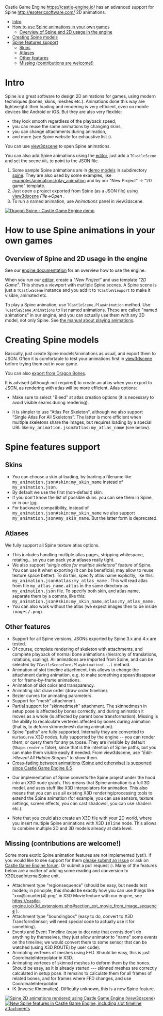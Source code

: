 Castle Game Engine <https://castle-engine.io/> has an advanced support for Spine <http://esotericsoftware.com/> 2D animations.

* [Intro](#intro)
* [How to use Spine animations in your own games](#how-to-use-spine-animations-in-your-own-games)
   * [Overview of Spine and 2D usage in the engine](#overview-of-spine-and-2d-usage-in-the-engine)
* [Creating Spine models](#creating-spine-models)
* [Spine features support](#spine-features-support)
   * [Skins](#skins)
   * [Atlases](#atlases)
   * [Other features](#other-features)
   * [Missing (contributions are welcome!)](#missing-contributions-are-welcome)

Intro
====

Spine is a great software to design 2D animations for games, using modern techniques (bones, skins, meshes etc.). Animations done this way are lightweight: their loading and rendering is very efficient, even on mobile devices like Android or iOS. But they are also very flexible:

* they look smooth regardless of the playback speed,
* you can reuse the same animations by changing skins,
* you can change attachments during animation,
* and more (see Spine website for exhaustive list :).

You can use [view3dscene](https://castle-engine.io/view3dscene.php) to open Spine animations.

You can also add Spine animations using the [editor](https://castle-engine.io/manual_editor.php), just add a `TCastleScene` and set the scene `URL` to point to the JSON file.

1. Some sample Spine animations are in [demo models](https://github.com/castle-engine/demo-models) in subdirectory [spine](https://github.com/castle-engine/demo-models/tree/master/spine). They are also used by some examples, like [examples/animations/play_animation](https://github.com/castle-engine/castle-engine/tree/master/examples/animations/play_animation) and by our "New Project" -> "2D game" template.
2. Just open a project exported from Spine (as a JSON file) using [view3dscene](https://castle-engine.io/view3dscene.php) *File->Open* .
3. To run a named animation, use *Animations* panel in view3dscene.

[![Dragon Spine - Castle Game Engine demo](http://img.youtube.com/vi/AuI4zgmT-YQ/0.jpg)](http://www.youtube.com/watch?v=AuI4zgmT-YQ)

How to use Spine animations in your own games
====

Overview of Spine and 2D usage in the engine
----

See our [engine documentation](https://castle-engine.io/documentation.php) for an overview how to use the engine.

When you run our [editor](https://castle-engine.io/manual_editor.php), create a _"New Project"_ and use template _"2D Game"_. This shows a viewport with mutliple Spine scenes. A Spine scene is just a `TCastleScene` instance and you add it to `TCastleViewport` to make it visible, animated etc.

To play a Spine animation, use `TCastleScene.PlayAnimation` method. Use `TCastleScene.Animations` to list named animations. These are called "named animations" in our engine, and you can actually use them with any 3D model, not only Spine. See [the manual about playing animations](https://castle-engine.io/manual_scene.php).

Creating Spine models
====

Basically, just create Spine models/animations as usual, and export them to JSON. Often it is comfortable to test your animations first in [view3dscene](https://castle-engine.io/view3dscene.php) before trying them out in your game.

You can also [export from Dragon Bones](https://castle-engine.io/creating_data_dragon_bones.php).

It is advised (although not required) to create an atlas when you export to JSON, as rendering with atlas will be more efficient. Atlas options:

- Make sure to select "Bleed" at atlas creation options (it is necessary to avoid visible seams during rendering).

- It is simpler to use "Atlas Per Skeleton", although we also support "Single Atlas For All Skeletons". The latter is more efficient when multiple skeletons share the images, but requires loading by a special URL like <tt>my_animation.json#atlas:my_atlas_name</tt> (see below).

Spine features support
====

Skins
----

* You can choose a skin at loading, by loading a filename like <tt>my_animation.json#skin:my_skin_name</tt> instead of <tt>my_animation.json</tt>. 
* By default we use the first (non-default) skin.
* If you don't know the list of possible skins: you can see them in Spine, or in our [log](https://castle-engine.io/manual_log.php).
* For backward compatibility, instead of <tt>my_animation.json#skin:my_skin_name</tt> we also support <tt>my_animation.json#my_skin_name</tt>. But the latter form is deprecated.

Atlases
----

We fully support all Spine texture atlas options. 

* This includes handling multiple atlas pages, stripping whitespace, rotating... so you can pack your atlases really tight.
* We also support _"single atlas for multiple skeletons"_ feature of Spine. You can use it when exporting (it can be beneficial, may allow to reuse texture space better). To do this, specify atlas name explicitly, like this: <tt>my_animation.json#atlas:my_atlas_name</tt> . This will read atlas from file <tt>my_atlas_name.atlas</tt> in the same directory as <tt>my_animation.json</tt> file.
    To specify both skin, and atlas name, separate them by a comma, like this: <tt>my_animation.json#skin:my_skin_name,atlas:my_atlas_name</tt> .
* You can also work without the atlas (we expect images then to be inside <tt>images/<attachment-name>.png</tt>).

Other features
----

* Support for all Spine versions, JSONs exported by Spine 3.x and 4.x are tested.
* Of course, complete rendering of skeleton with attachments, and complete playback of normal bone animations (hierarchy of translations, rotations, scaling). All animations are imported from Spine, and can be selected by `TCastleSceneCore.PlayAnimation(...)` method.
* Animation of slot timeline attachment, this allows to change the attachment during animation, e.g. to make something appear/disappear or for frame-by-frame animations.
* Animation of slot color and transparency.
* Animating slot draw order (draw order timeline).
* Bezier curves for animating parameters.﻿
* Support for "mesh" attachment.
* Partial support for "skinnedmesh" attachment. The skinnedmesh in setup pose is affected by bones correctly, and during animation it moves as a whole (is affected by parent bone transformation). Missing is the ability to recalculate vertexes affected by bones during animation (that is, to deform skinnedmesh during animation).
* Spine "paths" are fully supported. Internally they are converted to `NurbsCurve` X3D nodes, fully supported by the engine -- you can render them, or query them for any purpose. They are invisible by default (`Shape.render` = false), since that is the intention of Spine paths, but you can make them visible easily if needed. From view3dscene, use _"Edit->Reveal All Hidden Shapes"_ to show them.
* [Cross-fading between animations (Spine and otherwise) is supported since Castle Game Engine 6.5](https://castle-engine.io/wp/2018/03/21/animation-blending/)

- Our implementation of Spine converts the Spine project under the hood into an X3D node graph. This means that Spine animation is a full 3D model, and uses stuff like X3D interpolators for animation. This also means that you can use all existing X3D rendering/processing tools to extend the Spine animation (for example, you can use sensors, texture settings, screen effects, you can cast shadows!, you can use shaders etc.).

- Note that you could also create an X3D file with your 2D world, where you insert multiple Spine animations with X3D <tt>Inline</tt> node. This allows to combine multiple 2D and 3D models already at data level.

Missing (contributions are welcome!)
---

Some more exotic Spine animation features are not implemented (yet!). If you would like to see support for them [please submit an issue](https://github.com/castle-engine/castle-engine/issues) or ask on [Castle Game Engine forum](https://sourceforge.net/p/castle-engine/discussion/). Or submit a pull request :). Many of the features below are a matter of adding some reading and conversion to X3DLoadInternalSpine unit.

* Attachment type "regionsequence" (should be easy, but needs test models; in principle, this should be exactly how you can use things like "xxx@counter(4).png" in X3D MovieTexture with our engine, see <https://castle-engine.io/x3d_extensions.php#section_ext_movie_from_image_sequence> ).
* Attachment type "boundingbox" (easy to do, convert to X3D TransformSensor; will need special code to actually use it for something).
* Events and Event Timeline (easy to do; note that events don't do anything by themselves, they just allow animator to "name" some events on the timeline; we would convert them to some sensor that can be watched (using X3D ROUTE) by user code).
* Animating vertexes of meshes using FFD. Should be easy, this is just CoordinateInterpolator in X3D.
* Animating vertexes of skinned meshes to deform them by the bones. Should be easy, as it is already started --- skinned meshes are correctly calculated in setup pose. It remains to calculate them for all frames of related bones, and for frames where FFD changes, and use CoordinateInterpolator.
* IK (Inverse Kinematics). Difficulty unknown, this is a new Spine feature.

[![ Spine 2D animations rendered using Castle Game Engine (view3dscene)](http://img.youtube.com/vi/liNwT96HUqI/0.jpg)](http://www.youtube.com/watch?v=liNwT96HUqI)
[![New Spine features in Castle Game Engine, including slot timeline attachments](http://img.youtube.com/vi/7JZhrJ4N2Pg/0.jpg)](http://www.youtube.com/watch?v=7JZhrJ4N2Pg)

